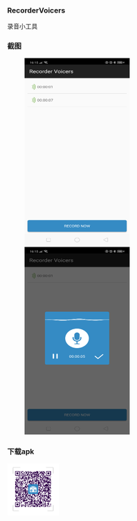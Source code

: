 
### RecorderVoicers
录音小工具

### 截图

<figure class="half">
    <img src="https://raw.githubusercontent.com/xkdaq/RecorderVoicers/master/screenshot/screenshot_01.png" width="243" height="432" />
    <img src="https://raw.githubusercontent.com/xkdaq/RecorderVoicers/master/screenshot/screenshot_02.png" width="243" height="432" />
</figure>


### 下载apk

<img src="https://raw.githubusercontent.com/xkdaq/RecorderVoicers/master/screenshot/code_apk.png" width="120" height="120" />
